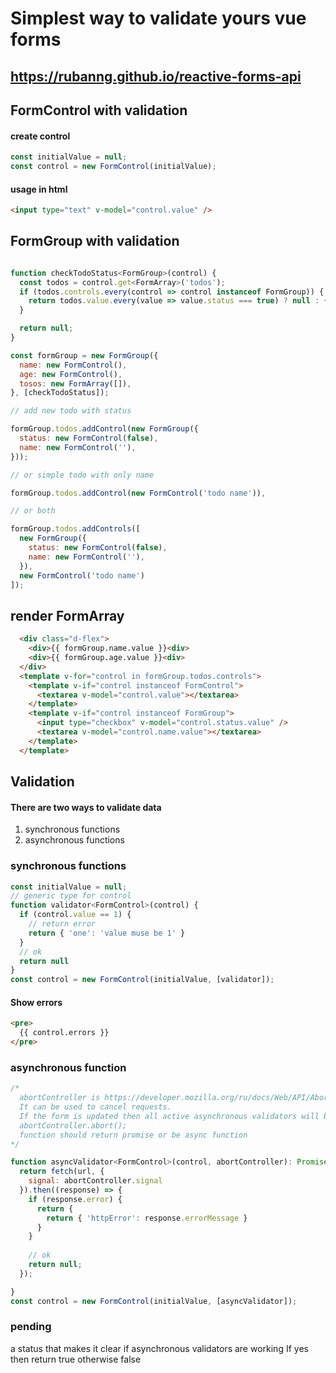 # Simplest way to validate yours  vue forms

## https://rubanng.github.io/reactive-forms-api


## FormControl with validation

#### create control
```js
const initialValue = null;
const control = new FormControl(initialValue);
```
#### usage in html
```html
<input type="text" v-model="control.value" />
```

## FormGroup with validation
```js

function checkTodoStatus<FormGroup>(control) {
  const todos = control.get<FormArray>('todos');
  if (todos.controls.every(control => control instanceof FormGroup)) {
    return todos.value.every(value => value.status === true) ? null : { 'errorStatus': 'all must be completed' }
  }

  return null;
}

const formGroup = new FormGroup({
  name: new FormControl(),
  age: new FormControl(),
  tosos: new FormArray([]),
}, [checkTodoStatus]);

// add new todo with status

formGroup.todos.addControl(new FormGroup({
  status: new FormControl(false),
  name: new FormControl(''),
}));

// or simple todo with only name

formGroup.todos.addControl(new FormControl('todo name')),

// or both

formGroup.todos.addControls([
  new FormGroup({
    status: new FormControl(false),
    name: new FormControl(''),
  }),
  new FormControl('todo name')
]);
```

## render FormArray
```html
  <div class="d-flex">
    <div>{{ formGroup.name.value }}<div>
    <div>{{ formGroup.age.value }}<div>
  </div>
  <template v-for="control in formGroup.todos.controls">
    <template v-if="control instanceof FormControl">
      <textarea v-model="control.value"></textarea>
    </template>
    <template v-if="control instanceof FormGroup">
      <input type="checkbox" v-model="control.status.value" />
      <textarea v-model="control.name.value"></textarea>
    </template>
  </template>
```

## Validation

#### There are two ways to validate data
1. synchronous functions
2. asynchronous functions

### synchronous functions

```js
const initialValue = null;
// generic type for control
function validator<FormControl>(control) {
  if (control.value == 1) {
    // return error
    return { 'one': 'value muse be 1' }
  }
  // ok
  return null
}
const control = new FormControl(initialValue, [validator]);
```
#### Show errors

```html
<pre>
  {{ control.errors }}
</pre>
```

### asynchronous function
```js
/*
  abortController is https://developer.mozilla.org/ru/docs/Web/API/AbortController
  It can be used to cancel requests.
  If the form is updated then all active asynchronous validators will be canceled and will be called
  abortController.abort();
  function should return promise or be async function
*/

function asyncValidator<FormControl>(control, abortController): Promise<ValidationErrors> {
  return fetch(url, {
    signal: abortController.signal
  }).then((response) => {
    if (response.error) {
      return {
        return { 'httpError': response.errorMessage }
      }
    }
    
    // ok
    return null;
  });

}
const control = new FormControl(initialValue, [asyncValidator]);
```

### pending
a status that makes it clear if asynchronous validators are working
If yes then return true otherwise false
